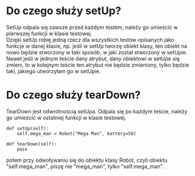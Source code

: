 # Do czego służy setUp?  
SetUp odpala się zawsze przed każdym testem, należy go umieścić w pierwszej funkcji w klasie testowej.  
Dzięki setUp robię jedną rzecz dla wszystkich testów opisanych jako funkcje w danej klasie, np. jeśli w setUp tworzę obiekt klasy, ten obiekt na nowo będzie stworzony w taki sposób, w jaki został stworzony w setUpie. Nawet jeśli w jednym teście dany atrybut, dany obiektowi w setUpe się zmieni, to w kolejnym teście ten atrybut nie będzie zmieniony, tylko będzie taki, jakiego utworzyłam go w setUpie.  

# Do czego służy tearDown?  
TearDown jest odwrotnością setUpa. Odpala się po każdym teście, należy go umieścić w ostatniej funkcji w klasie testowej.  

```
def setUp(self):
    self.mega_man = Robot("Mega Man", battery=50)

def tearDown(self):
    pass
```
potem przy odwoływaniu się do obiektu klasy Robot, czyli obiektu "self.mega_man", piszę nie "mega_man", tylko "self.mega_man".
